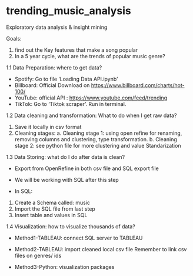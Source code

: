# trending_music_analysis

Exploratory data analysis & insight mining 


Goals: 
1. find out the Key features that make a song popular
2. In a 5 year cycle, what are the trends of popular music genre? 







1.1 Data Preparation: where to get data?  
-	Spotify: Go to file  ‘Loading Data API.ipynb’
-	Billboard: Official Download on https://www.billboard.com/charts/hot-100/ 
-	YouTube: official API : https://www.youtube.com/feed/trending 
-	TikTok: Go to ‘Tiktok scraper’. Run in terminal. 

1.2 Data cleaning and transformation: What to do when I get raw data? 
1.	Save it locally in csv format 
2.	Cleaning stages: 
a.	Cleaning stage 1: using open refine for renaming, removing columns and clustering, type transformation. 
b.	Cleaning stage 2: see python file for more clustering and value Standarization                 


1.3 Data Storing: what do I do after data is clean?

-	Export from OpenRefine in both csv file and SQL export file

-	We will be working with SQL after this step 
-	In SQL: 
1.	Create a Schema called: music 
2.	Import the SQL file from last step
3.	Insert table and values in SQL


1.4 Visualization: how to visualize thousands of data? 
-	Method1-TABLEAU: connect SQL server to TABLEAU 
-	Method2-TABLEAU: import cleaned local csv file
  	Remember to link csv files on genres/ ids  

-	Method3-Python: visualization packages










